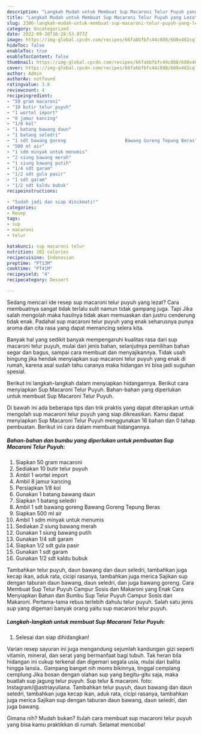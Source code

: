 ```yaml
---
description: "Langkah Mudah untuk Membuat Sup Macaroni Telur Puyuh yang Lezat, Buat Buka Puasa Enak"
title: "Langkah Mudah untuk Membuat Sup Macaroni Telur Puyuh yang Lezat, Buat Buka Puasa Enak"
slug: 3306-langkah-mudah-untuk-membuat-sup-macaroni-telur-puyuh-yang-lezat-buat-buka-puasa-enak
category: Uncategorized
date: 2022-09-30T16:28:53.077Z
image: https://img-global.cpcdn.com/recipes/66fabbfbfc44c888/680x482cq70/sup-macaroni-telur-puyuh-foto-resep-utama.jpg
hideToc: false
enableToc: true
enableTocContent: false
thumbnail: https://img-global.cpcdn.com/recipes/66fabbfbfc44c888/680x482cq70/sup-macaroni-telur-puyuh-foto-resep-utama.jpg
cover: https://img-global.cpcdn.com/recipes/66fabbfbfc44c888/680x482cq70/sup-macaroni-telur-puyuh-foto-resep-utama.jpg
author: Admin
authorAv: notfound
ratingvalue: 3.8
reviewcount: 4
recipeingredient:
- "50 gram macaroni"
- "10 butir telur puyuh"
- "1 wortel import"
- "8 jamur kancing"
- "1/8 kol"
- "1 batang bawang daun"
- "1 batang seledri"
- "1 sdt bawang goreng                      Bawang Goreng Tepung Beras"
- "500 ml air"
- "1 sdm minyak untuk menumis"
- "2 siung bawang merah"
- "1 siung bawang putih"
- "1/4 sdt garam"
- "1/2 sdt gula pasir"
- "1 sdt garam"
- "1/2 sdt kaldu bubuk"
recipeinstructions:

- "Sudah jadi dan siap dinikmati!"
categories:
- Resep
tags:
- sup
- macaroni
- telur

katakunci: sup macaroni telur 
nutrition: 102 calories
recipecuisine: Indonesian
preptime: "PT13M"
cooktime: "PT41M"
recipeyield: "4"
recipecategory: Dessert

---
```



Sedang mencari ide resep sup macaroni telur puyuh yang lezat? Cara membuatnya sangat tidak terlalu sulit namun tidak gampang juga. Tapi Jika salah mengolah maka hasilnya tidak akan memuaskan dan justru cenderung tidak enak. Padahal sup macaroni telur puyuh yang enak seharusnya punya aroma dan cita rasa yang dapat memancing selera kita.


Banyak hal yang sedikit banyak mempengaruhi kualitas rasa dari sup macaroni telur puyuh, mulai dari jenis bahan, selanjutnya pemilihan bahan segar dan bagus, sampai cara membuat dan menyajikannya. Tidak usah bingung jika hendak menyiapkan sup macaroni telur puyuh yang enak di rumah, karena asal sudah tahu caranya maka hidangan ini bisa jadi suguhan spesial.

Berikut ini langkah-langkah dalam menyiapkan hidangannya. Berikut cara menyiapkan Sup Macaroni Telur Puyuh. Bahan-bahan yang diperlukan untuk membuat Sup Macaroni Telur Puyuh.


Di bawah ini ada beberapa tips dan trik praktis yang dapat diterapkan untuk mengolah sup macaroni telur puyuh yang siap dikreasikan. Kamu dapat menyiapkan Sup Macaroni Telur Puyuh menggunakan 16 bahan dan 0 tahap pembuatan. Berikut ini cara dalam membuat hidangannya.

<!--inarticleads1-->

##### Bahan-bahan dan bumbu yang diperlukan untuk pembuatan Sup Macaroni Telur Puyuh:

1. Siapkan 50 gram macaroni
1. Sediakan 10 butir telur puyuh
1. Ambil 1 wortel import
1. Ambil 8 jamur kancing
1. Persiapkan 1/8 kol
1. Gunakan 1 batang bawang daun
1. Siapkan 1 batang seledri
1. Ambil 1 sdt bawang goreng                      Bawang Goreng Tepung Beras
1. Siapkan 500 ml air
1. Ambil 1 sdm minyak untuk menumis
1. Sediakan 2 siung bawang merah
1. Gunakan 1 siung bawang putih
1. Gunakan 1/4 sdt garam
1. Siapkan 1/2 sdt gula pasir
1. Gunakan 1 sdt garam
1. Gunakan 1/2 sdt kaldu bubuk


Tambahkan telur puyuh, daun bawang dan daun seledri, tambahkan juga kecap ikan, aduk rata, cicipi rasanya, tambahkan juga merica Sajikan sup dengan taburan daun bawang, daun seledri, dan juga bawang goreng. Cara Membuat Sup Telur Puyuh Campur Sosis dan Makaroni yang Enak Cara Menyiapkan Bahan dan Bumbu Sup Telur Puyuh Campur Sosis dan Makaroni. Pertama-tama rebus terlebih dahulu telur puyuh. Salah satu jenis sup yang digemari banyak orang yaitu sup macaroni telur puyuh. 

<!--inarticleads2-->

##### Langkah-langkah untuk membuat Sup Macaroni Telur Puyuh:


1. Selesai dan siap dihidangkan!

Varian resep sayuran ini juga mengandung sejumlah kandungan gizi seperti vitamin, mineral, dan serat yang bermanfaat bagi tubuh. Tak heran bila hidangan ini cukup terkenal dan digemari segala usia, mulai dari balita hingga lansia.. Gampang banget nih moms bikinnya, tinggal cemplang cemplung Jika bosan dengan olahan sup yang begitu-gitu saja, maka buatlah sup jagung telur puyuh. Sup telur &amp; macaroni. foto: Instagram/@astriayuliana. Tambahkan telur puyuh, daun bawang dan daun seledri, tambahkan juga kecap ikan, aduk rata, cicipi rasanya, tambahkan juga merica Sajikan sup dengan taburan daun bawang, daun seledri, dan juga bawang. 

Gimana nih? Mudah bukan? Itulah cara membuat sup macaroni telur puyuh yang bisa kamu praktikkan di rumah. Selamat mencoba!
